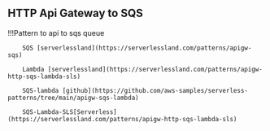 ## HTTP Api Gateway to SQS



!!!Pattern to api to sqs queue

        SQS [serverlessland](https://serverlessland.com/patterns/apigw-sqs)

        Lambda [serverlessland](https://serverlessland.com/patterns/apigw-http-sqs-lambda-sls)

        SQS-lambda [github](https://github.com/aws-samples/serverless-patterns/tree/main/apigw-sqs-lambda)

        SQS-Lambda-SLS[Serverless](https://serverlessland.com/patterns/apigw-http-sqs-lambda-sls)